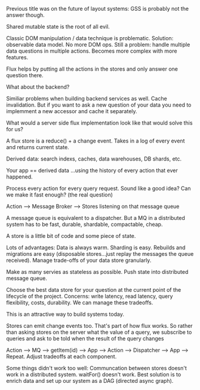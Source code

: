 Previous title was on the future of layout systems: GSS is probably not the answer though.

Shared mutable state is the root of all evil.

Classic DOM manipulation / data technique is problematic.  Solution: observable data model.  No more DOM ops.  Still a problem: handle multiple data questions in multiple actions.  Becomes more complex with more features.

Flux helps by putting all the actions in the stores and only answer one question there.

What about the backend?

Similiar problems when building backend services as well.  Cache invalidation.  But if you want to ask a new question of your data you need to implemment a new accessor and cache it separately.

What would a server side flux implementation look like that would solve this for us?

A flux store is a reduce() + a change event.  Takes in a log of every event and returns current state.

Derived data: search indexs, caches, data warehouses, DB shards, etc.

Your app == derived data  ...using the history of every action that ever happened.

Process every action for every query request.  Sound like a good idea?  Can we make it fast enough? (the real question)

Action --> Message Broker --> Stores listening on that message queue

A message queue is equivalent to a dispatcher.  But a MQ in a distributed system has to be fast, durable, shardable, compactable, cheap.

A store is a little bit of code and some piece of state.

Lots of advantages:  Data is always warm.  Sharding is easy.  Rebuilds and migrations are easy (disposable stores...just replay the messages the queue received).  Manage trade-offs of your data store granularly.

Make as many servies as stateless as possible.  Push state into distributed message queue.

Choose the best data store for your question at the current point of the lifecycle of the project.  Concerns: write latency, read latency, query flexibility, costs, durability.  We can manage these tradeoffs.

This is an attractive way to build systems today.

Stores can emit change events too.  That's part of how flux works.  So rather than asking stores on the server what the value of a query, we subscribe to queries and ask to be told when the result of the query changes

Action --> MQ --> getItem(id) --> App --> Action --> Dispatcher --> App --> Repeat.  Adjust tradeoffs at each component.

Some things didn't work too well: Communcation between stores doesn't work in a distributed system.  waitFor() doesn't work.  Best solution is to enrich data and set up our system as a DAG (directed async graph).